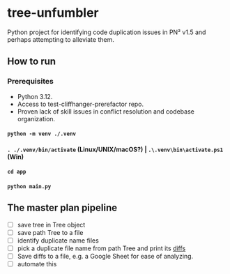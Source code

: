 # tree-unfumbler
Python project for identifying code duplication issues in PN² v1.5 and perhaps attempting to alleviate them.

## How to run

### Prerequisites

- Python 3.12.
- Access to test-cliffhanger-prerefactor repo.
- Proven lack of skill issues in conflict resolution and codebase organization.

#### `python -m venv ./.venv`
#### `. ./.venv/bin/activate` (Linux/UNIX/macOS?) | `.\.venv\bin\activate.ps1` (Win) 
#### `cd app`

#### `python main.py`

## The master plan pipeline

- [ ] save tree in Tree object
- [ ] save path Tree to a file
- [ ] identify duplicate name files
- [ ] pick a duplicate file name from path Tree and print its [diffs](https://docs.python.org/3/library/difflib.html)
- [ ] Save diffs to a file, e.g. a Google Sheet for ease of analyzing.
- [ ] automate this